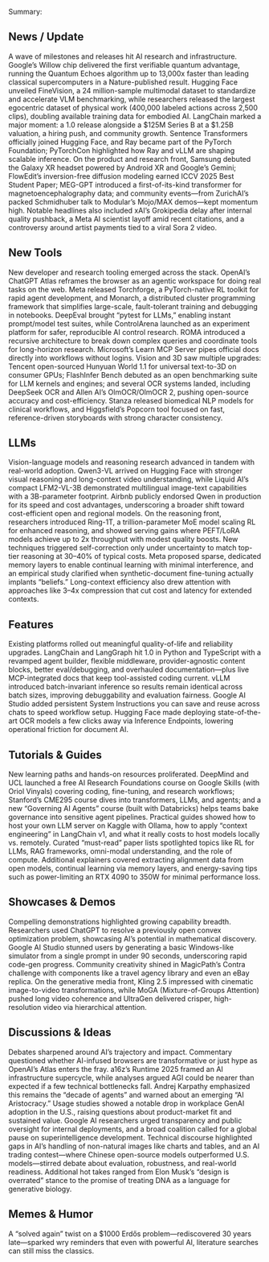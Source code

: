 Summary:
## News / Update
A wave of milestones and releases hit AI research and infrastructure. Google’s Willow chip delivered the first verifiable quantum advantage, running the Quantum Echoes algorithm up to 13,000x faster than leading classical supercomputers in a Nature-published result. Hugging Face unveiled FineVision, a 24 million-sample multimodal dataset to standardize and accelerate VLM benchmarking, while researchers released the largest egocentric dataset of physical work (400,000 labeled actions across 2,500 clips), doubling available training data for embodied AI. LangChain marked a major moment: a 1.0 release alongside a $125M Series B at a $1.25B valuation, a hiring push, and community growth. Sentence Transformers officially joined Hugging Face, and Ray became part of the PyTorch Foundation; PyTorchCon highlighted how Ray and vLLM are shaping scalable inference. On the product and research front, Samsung debuted the Galaxy XR headset powered by Android XR and Google’s Gemini; FlowEdit’s inversion-free diffusion modeling earned ICCV 2025 Best Student Paper; MEG-GPT introduced a first-of-its-kind transformer for magnetoencephalography data; and community events—from ZurichAI’s packed Schmidhuber talk to Modular’s Mojo/MAX demos—kept momentum high. Notable headlines also included xAI’s Grokipedia delay after internal quality pushback, a Meta AI scientist layoff amid recent citations, and a controversy around artist payments tied to a viral Sora 2 video.

## New Tools
New developer and research tooling emerged across the stack. OpenAI’s ChatGPT Atlas reframes the browser as an agentic workspace for doing real tasks on the web. Meta released Torchforge, a PyTorch-native RL toolkit for rapid agent development, and Monarch, a distributed cluster programming framework that simplifies large-scale, fault-tolerant training and debugging in notebooks. DeepEval brought “pytest for LLMs,” enabling instant prompt/model test suites, while ControlArena launched as an experiment platform for safer, reproducible AI control research. ROMA introduced a recursive architecture to break down complex queries and coordinate tools for long-horizon research. Microsoft’s Learn MCP Server pipes official docs directly into workflows without logins. Vision and 3D saw multiple upgrades: Tencent open-sourced Hunyuan World 1.1 for universal text-to-3D on consumer GPUs; FlashInfer Bench debuted as an open benchmarking suite for LLM kernels and engines; and several OCR systems landed, including DeepSeek OCR and Allen AI’s OlmOCR/OlmOCR 2, pushing open-source accuracy and cost-efficiency. Stanza released biomedical NLP models for clinical workflows, and Higgsfield’s Popcorn tool focused on fast, reference-driven storyboards with strong character consistency.

## LLMs
Vision-language models and reasoning research advanced in tandem with real-world adoption. Qwen3-VL arrived on Hugging Face with stronger visual reasoning and long-context video understanding, while Liquid AI’s compact LFM2-VL-3B demonstrated multilingual image-text capabilities with a 3B-parameter footprint. Airbnb publicly endorsed Qwen in production for its speed and cost advantages, underscoring a broader shift toward cost-efficient open and regional models. On the reasoning front, researchers introduced Ring-1T, a trillion-parameter MoE model scaling RL for enhanced reasoning, and showed serving gains where PEFT/LoRA models achieve up to 2x throughput with modest quality boosts. New techniques triggered self-correction only under uncertainty to match top-tier reasoning at 30–40% of typical costs. Meta proposed sparse, dedicated memory layers to enable continual learning with minimal interference, and an empirical study clarified when synthetic-document fine-tuning actually implants “beliefs.” Long-context efficiency also drew attention with approaches like 3–4x compression that cut cost and latency for extended contexts.

## Features
Existing platforms rolled out meaningful quality-of-life and reliability upgrades. LangChain and LangGraph hit 1.0 in Python and TypeScript with a revamped agent builder, flexible middleware, provider-agnostic content blocks, better eval/debugging, and overhauled documentation—plus live MCP-integrated docs that keep tool-assisted coding current. vLLM introduced batch-invariant inference so results remain identical across batch sizes, improving debuggability and evaluation fairness. Google AI Studio added persistent System Instructions you can save and reuse across chats to speed workflow setup. Hugging Face made deploying state-of-the-art OCR models a few clicks away via Inference Endpoints, lowering operational friction for document AI.

## Tutorials & Guides
New learning paths and hands-on resources proliferated. DeepMind and UCL launched a free AI Research Foundations course on Google Skills (with Oriol Vinyals) covering coding, fine-tuning, and research workflows; Stanford’s CME295 course dives into transformers, LLMs, and agents; and a new “Governing AI Agents” course (built with Databricks) helps teams bake governance into sensitive agent pipelines. Practical guides showed how to host your own LLM server on Kaggle with Ollama, how to apply “context engineering” in LangChain v1, and what it really costs to host models locally vs. remotely. Curated “must-read” paper lists spotlighted topics like RL for LLMs, RAG frameworks, omni-modal understanding, and the role of compute. Additional explainers covered extracting alignment data from open models, continual learning via memory layers, and energy-saving tips such as power-limiting an RTX 4090 to 350W for minimal performance loss.

## Showcases & Demos
Compelling demonstrations highlighted growing capability breadth. Researchers used ChatGPT to resolve a previously open convex optimization problem, showcasing AI’s potential in mathematical discovery. Google AI Studio stunned users by generating a basic Windows-like simulator from a single prompt in under 90 seconds, underscoring rapid code-gen progress. Community creativity shined in MagicPath’s Contra challenge with components like a travel agency library and even an eBay replica. On the generative media front, Kling 2.5 impressed with cinematic image-to-video transformations, while MoGA (Mixture-of-Groups Attention) pushed long video coherence and UltraGen delivered crisper, high-resolution video via hierarchical attention.

## Discussions & Ideas
Debates sharpened around AI’s trajectory and impact. Commentary questioned whether AI-infused browsers are transformative or just hype as OpenAI’s Atlas enters the fray. a16z’s Runtime 2025 framed an AI infrastructure supercycle, while analyses argued AGI could be nearer than expected if a few technical bottlenecks fall. Andrej Karpathy emphasized this remains the “decade of agents” and warned about an emerging “AI Aristocracy.” Usage studies showed a notable drop in workplace GenAI adoption in the U.S., raising questions about product-market fit and sustained value. Google AI researchers urged transparency and public oversight for internal deployments, and a broad coalition called for a global pause on superintelligence development. Technical discourse highlighted gaps in AI’s handling of non-natural images like charts and tables, and an AI trading contest—where Chinese open-source models outperformed U.S. models—stirred debate about evaluation, robustness, and real-world readiness. Additional hot takes ranged from Elon Musk’s “design is overrated” stance to the promise of treating DNA as a language for generative biology.

## Memes & Humor
A “solved again” twist on a $1000 Erdős problem—rediscovered 30 years late—sparked wry reminders that even with powerful AI, literature searches can still miss the classics.

